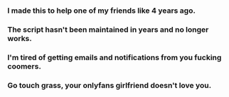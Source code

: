 ### I made this to help one of my friends like 4 years ago.
### The script hasn't been maintained in years and no longer works.
### I'm tired of getting emails and notifications from you fucking coomers.
### Go touch grass, your onlyfans girlfriend doesn't love you.
